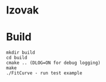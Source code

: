 # Izovak

# Build

```
mkdir build
cd build
cmake .. (DLOG=ON for debug logging)
make
./FitCurve - run test example
```
